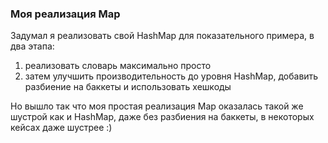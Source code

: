 ### Моя реализация Map

Задумал я реализовать свой HashMap для показательного примера, в два этапа: 
1. реализовать словарь максимально просто 
2. затем улучшить производительность до уровня HashMap, добавить разбиение на баккеты и использовать хешкоды 

Но вышло так что моя простая реализация Map оказалась такой же шустрой как и HashMap, даже без разбиения на баккеты, в некоторых кейсах даже шустрее :)
